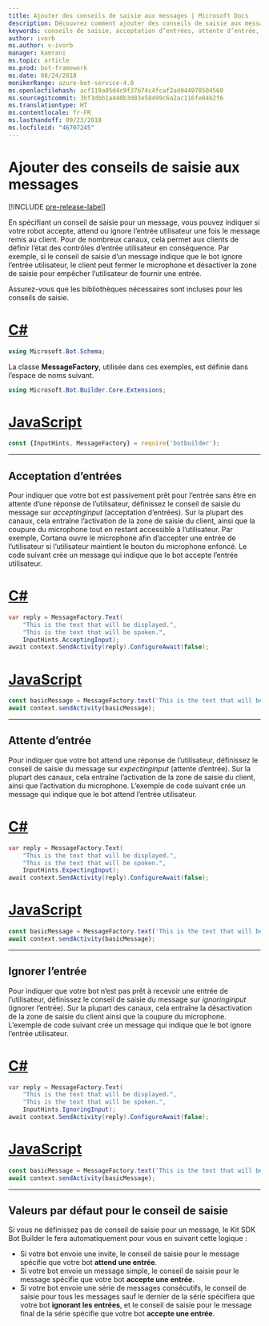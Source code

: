 ```yaml
---
title: Ajouter des conseils de saisie aux messages | Microsoft Docs
description: Découvrez comment ajouter des conseils de saisie aux messages à l’aide du SDK Bot Builder.
keywords: conseils de saisie, acceptation d’entrées, attente d’entrée, ignorer l’entrée, reconnaissance vocale
author: ivorb
ms.author: v-ivorb
manager: kamrani
ms.topic: article
ms.prod: bot-framework
ms.date: 08/24/2018
monikerRange: azure-bot-service-4.0
ms.openlocfilehash: acf119a05d4c9f37b74c4fcaf2ad944978504560
ms.sourcegitcommit: 3bf3dbb1a440b3d83e58499c6a2ac116fe04b2f6
ms.translationtype: HT
ms.contentlocale: fr-FR
ms.lasthandoff: 09/23/2018
ms.locfileid: "46707245"
---
```

# <a name="add-input-hints-to-messages"></a>Ajouter des conseils de saisie aux messages

[!INCLUDE [pre-release-label](~/includes/pre-release-label.md)]

En spécifiant un conseil de saisie pour un message, vous pouvez indiquer si votre robot accepte, attend ou ignore l’entrée utilisateur une fois le message remis au client. Pour de nombreux canaux, cela permet aux clients de définir l’état des contrôles d’entrée utilisateur en conséquence. Par exemple, si le conseil de saisie d’un message indique que le bot ignore l’entrée utilisateur, le client peut fermer le microphone et désactiver la zone de saisie pour empêcher l’utilisateur de fournir une entrée.

Assurez-vous que les bibliothèques nécessaires sont incluses pour les conseils de saisie.

# <a name="ctabcs"></a>[C#](#tab/cs)

```cs
using Microsoft.Bot.Schema;
```

<!--TODO: Remove the following remark after the next release of the NuGet packages.-->

La classe **MessageFactory**, utilisée dans ces exemples, est définie dans l’espace de noms suivant.

```cs
using Microsoft.Bot.Builder.Core.Extensions;
```

# <a name="javascripttabjs"></a>[JavaScript](#tab/js)

```javascript
const {InputHints, MessageFactory} = require('botbuilder');
```

---

## <a name="accepting-input"></a>Acceptation d’entrées

Pour indiquer que votre bot est passivement prêt pour l’entrée sans être en attente d’une réponse de l’utilisateur, définissez le conseil de saisie du message sur _acceptinginput_ (acceptation d’entrées). Sur la plupart des canaux, cela entraîne l’activation de la zone de saisie du client, ainsi que la coupure du microphone tout en restant accessible à l’utilisateur. Par exemple, Cortana ouvre le microphone afin d’accepter une entrée de l’utilisateur si l’utilisateur maintient le bouton du microphone enfoncé. Le code suivant crée un message qui indique que le bot accepte l’entrée utilisateur.

# <a name="ctabcs"></a>[C#](#tab/cs)

```csharp
var reply = MessageFactory.Text(
    "This is the text that will be displayed.",
    "This is the text that will be spoken.",
    InputHints.AcceptingInput);
await context.SendActivity(reply).ConfigureAwait(false);
```

# <a name="javascripttabjs"></a>[JavaScript](#tab/js)

```javascript
const basicMessage = MessageFactory.text('This is the text that will be displayed.', 'This is the text that will be spoken.', InputHints.AcceptingInput);
await context.sendActivity(basicMessage);
```

---

## <a name="expecting-input"></a>Attente d’entrée

Pour indiquer que votre bot attend une réponse de l’utilisateur, définissez le conseil de saisie du message sur _expectinginput_ (attente d’entrée). Sur la plupart des canaux, cela entraîne l’activation de la zone de saisie du client, ainsi que l’activation du microphone. L’exemple de code suivant crée un message qui indique que le bot attend l’entrée utilisateur.

# <a name="ctabcs"></a>[C#](#tab/cs)

```csharp
var reply = MessageFactory.Text(
    "This is the text that will be displayed.",
    "This is the text that will be spoken.",
    InputHints.ExpectingInput);
await context.SendActivity(reply).ConfigureAwait(false);
```

# <a name="javascripttabjs"></a>[JavaScript](#tab/js)

```javascript
const basicMessage = MessageFactory.text('This is the text that will be displayed.', 'This is the text that will be spoken.', InputHints.ExpectingInput);
await context.sendActivity(basicMessage);
```

---

## <a name="ignoring-input"></a>Ignorer l’entrée

Pour indiquer que votre bot n’est pas prêt à recevoir une entrée de l’utilisateur, définissez le conseil de saisie du message sur _ignoringinput_ (ignorer l’entrée). Sur la plupart des canaux, cela entraîne la désactivation de la zone de saisie du client ainsi que la coupure du microphone. L’exemple de code suivant crée un message qui indique que le bot ignore l’entrée utilisateur.

# <a name="ctabcs"></a>[C#](#tab/cs)

```csharp
var reply = MessageFactory.Text(
    "This is the text that will be displayed.",
    "This is the text that will be spoken.",
    InputHints.IgnoringInput);
await context.SendActivity(reply).ConfigureAwait(false);
```

# <a name="javascripttabjs"></a>[JavaScript](#tab/js)

```javascript
const basicMessage = MessageFactory.text('This is the text that will be displayed.', 'This is the text that will be spoken.', InputHints.IgnoringInput);
await context.sendActivity(basicMessage);
```

---

## <a name="default-values-for-input-hint"></a>Valeurs par défaut pour le conseil de saisie

Si vous ne définissez pas de conseil de saisie pour un message, le Kit SDK Bot Builder le fera automatiquement pour vous en suivant cette logique :

- Si votre bot envoie une invite, le conseil de saisie pour le message spécifie que votre bot **attend une entrée**.</li>
- Si votre bot envoie un message simple, le conseil de saisie pour le message spécifie que votre bot **accepte une entrée**.</li>
- Si votre bot envoie une série de messages consécutifs, le conseil de saisie pour tous les messages sauf le dernier de la série spécifiera que votre bot **ignorant les entrées**, et le conseil de saisie pour le message final de la série spécifie que votre bot **accepte une entrée**.

